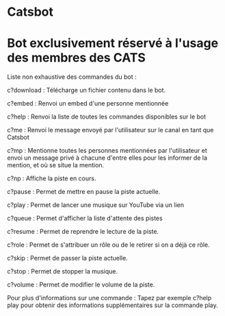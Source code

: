 # Catsbot

# Bot exclusivement réservé à l'usage des membres des CATS

Liste non exhaustive des commandes du bot :

c?download : Télécharge un fichier contenu dans le bot.

c?embed : Renvoi un embed d'une personne mentionnée

c?help : Renvoi la liste de toutes les commandes disponibles sur le bot

c?me : Renvoi le message envoyé par l'utilisateur sur le canal en tant que Catsbot

c?mp : Mentionne toutes les personnes mentionnées par l'utilisateur et envoi un message privé à chacune d'entre elles pour les informer 
de la mention, et où se situe la mention.

c?np : Affiche la piste en cours.

c?pause : Permet de mettre en pause la piste actuelle.

c?play : Permet de lancer une musique sur YouTube via un lien

c?queue : Permet d'afficher la liste d'attente des pistes

c?resume : Permet de reprendre le lecture de la piste.

c?role : Permet de s'attribuer un rôle ou de le retirer si on a déjà ce rôle.

c?skip : Permet de passer la piste actuelle.

c?stop : Permet de stopper la musique.

c?volume : Permet de modifier le volume de la piste.

Pour plus d'informations sur une commande :
Tapez par exemple c?help play pour obtenir des informations supplémentaires sur la commande play.
